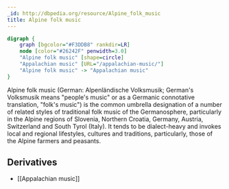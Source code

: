```yaml
---
_id: http://dbpedia.org/resource/Alpine_folk_music
title: Alpine folk music
---
```


```dot
digraph {
	graph [bgcolor="#F3DDB8" rankdir=LR]
	node [color="#26242F" penwidth=3.0]
	"Alpine folk music" [shape=circle]
	"Appalachian music" [URL="/appalachian-music/"]
	"Alpine folk music" -> "Appalachian music"
}
```

Alpine folk music (German: Alpenländische Volksmusik; German's Volksmusik means "people's music" or as a Germanic connotative translation, "folk's music") is the common umbrella designation of a number of related styles of traditional folk music of the Germanosphere, particularly in the Alpine regions of Slovenia, Northern Croatia, Germany, Austria, Switzerland and South Tyrol (Italy). It tends to be dialect-heavy and invokes local and regional lifestyles, cultures and traditions, particularly, those of the Alpine farmers and peasants.

## Derivatives

- [[Appalachian music]]
